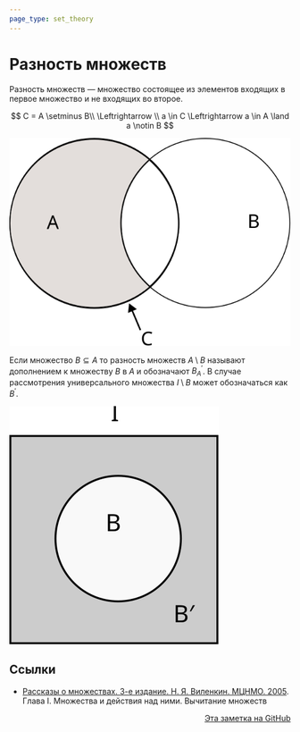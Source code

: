 ```yaml
---
page_type: set_theory
---
```

# Разность множеств

Разность множеств — множество состоящее из элементов входящих в первое множество и не входящих во второе.

$$
C = A \setminus B\\
\Leftrightarrow \\
a \in C \Leftrightarrow a \in A \land a \notin B
$$


![](images/set_difference01.svg)

Если множество $B \subseteq A$ то разность множеств $A \setminus B$ называют дополнением к множеству $B$ в $A$ и обозначают $B^\prime_A$. В случае рассмотрения универсального множества $I \setminus B$ может обозначаться как $B^\prime$.

![](images/set_difference02.svg)

## Ссылки

* [Рассказы о множествах. 3-е издание. Н. Я. Виленкин. МЦНМО. 2005](VilenkinRasskazyMnozhestvah2005.md). Глава I. Множества и действия над ними. Вычитание множеств



<p v-pre style="text-align: right">
  <a href="https://github.com/Kverde/algorithms/blob/main/source/20221120191341.md">
  Эта заметка на GitHub
  </a>
</p>
